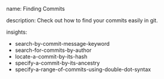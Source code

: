 name: Finding Commits

description: Check out how to find your commits easily in git.

insights:

- search-by-commit-message-keyword
- search-for-commits-by-author
- locate-a-commit-by-its-hash
- specify-a-commit-by-its-ancestry
- specify-a-range-of-commits-using-double-dot-syntax
